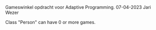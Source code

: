 Gameswinkel opdracht voor Adaptive Programming.
07-04-2023
Jari Wezer

Class "Person" can have 0 or more games.